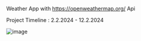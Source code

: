 
Weather App with https://openweathermap.org/ Api

Project Timeline : 2.2.2024 - 12.2.2024

![image](https://github.com/nstefan55/Weather-App-with-API/assets/121696125/0901a69a-2187-49e1-a662-46cb235bcfb3)
